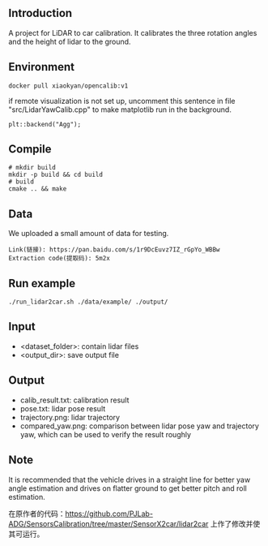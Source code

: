 ## Introduction
A project for LiDAR to car calibration. It calibrates the three rotation angles and the height of lidar to the ground.

## Environment
```shell
docker pull xiaokyan/opencalib:v1
```
if remote visualization is not set up, uncomment this sentence in file "src/LidarYawCalib.cpp" to make matplotlib run in the background.
```
plt::backend("Agg");
```
## Compile
```shell
# mkdir build
mkdir -p build && cd build
# build
cmake .. && make
```
## Data
We uploaded a small amount of data for testing.
```
Link(链接): https://pan.baidu.com/s/1r9DcEuvz7IZ_rGpYo_WBBw
Extraction code(提取码): 5m2x
```
## Run example
<!-- ```shell
./bin/run_lidar2car ./data/example/ ./output/
``` -->
```shell
./run_lidar2car.sh ./data/example/ ./output/
```

## Input
- <dataset_folder>: contain lidar files
- <output_dir>: save output file
## Output
- calib_result.txt: calibration result
- pose.txt: lidar pose result
- trajectory.png: lidar trajectory
- compared_yaw.png: comparison between lidar pose yaw and trajectory yaw, which can be used to verify the result roughly
## Note
It is recommended that the vehicle drives in a straight line for better yaw angle estimation and drives on flatter ground to get better pitch and roll estimation.

在原作者的代码：https://github.com/PJLab-ADG/SensorsCalibration/tree/master/SensorX2car/lidar2car
上作了修改并使其可运行。

